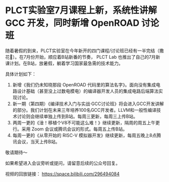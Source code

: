 # PLCT实验室7月课程上新，系统性讲解 GCC 开发，同时新增 OpenROAD 讨论班

随着暑假的到来，PLCT实验室在今年新开的四门课程/讨论班已经有一半完结（撒花🎉）。在7月份开始，顺应着B站新番的节奏， PLCT Lab 也推出了自己的7月新课计划。在B站，放暑假，躺着学习国家最急需的技术能力。

具体计划如下：

1. 新增《我们仍未知晓那段 OpenROAD 代码里的算法名字》。面向没有集成电路设计基础（甚至没上过数电模电）的编译器开发人员的集成电路后端算法实现讨论。
2. 新一期（第四期）《编译技术入门与实战·GCC讨论班》将会进入GCC开发讲解的部分。我们计划在未来三年培养100名GCC开发者。LLVM和一般性编译技术讨论则会继续单独上传到B站。每周三更新，每周三上传B站。
3. 两周一更的《淦！移植个V8不可能这么难！》继续更新，隔周的周五上午更行。采用 Zoom 会议或腾讯会议的形式。每周五上传B站。
4. 每周一更的《从零开始的 RISC-V 模拟器开发》继续更新，每周五晚上8点腾讯会议，当天上传B站。

敬请期待～

如果希望进入会议旁听或提问，请留意后续的公众号回复。

视频的回放链接：
https://space.bilibili.com/296494084
